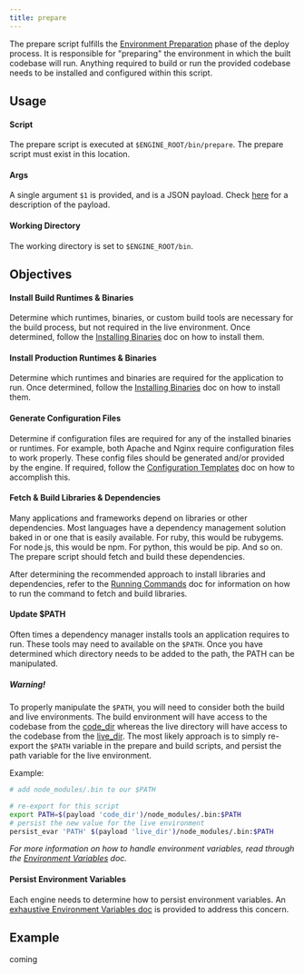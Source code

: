 ```yaml
---
title: prepare
---
```


The prepare script fulfills the [Environment Preparation](/engines/how-engines-work#environment-preparation) phase of the deploy process. It is responsible for "preparing" the environment in which the built codebase will run. Anything required to build or run the provided codebase needs to be installed and configured within this script.

## Usage

#### Script

The prepare script is executed at `$ENGINE_ROOT/bin/prepare`. The prepare script must exist in this location.

#### Args

A single argument `$1` is provided, and is a JSON payload. Check [here](/engines/scripts/#payload) for a description of the payload.

#### Working Directory

The working directory is set to `$ENGINE_ROOT/bin`.

## Objectives

#### Install Build Runtimes & Binaries

Determine which runtimes, binaries, or custom build tools are necessary for the build process, but not required in the live environment. Once determined, follow the [Installing Binaries](/engines/common-tasks/installing-binaries/) doc on how to install them.

#### Install Production Runtimes & Binaries

Determine which runtimes and binaries are required for the application to run. Once determined, follow the [Installing Binaries](/engines/common-tasks/installing-binaries/) doc on how to install them.

#### Generate Configuration Files

Determine if configuration files are required for any of the installed binaries or runtimes. For example, both Apache and Nginx require configuration files to work properly. These config files should be generated and/or provided by the engine. If required, follow the [Configuration Templates](/engines/common-tasks/template-generation/) doc on how to accomplish this. 

#### Fetch & Build Libraries & Dependencies

Many applications and frameworks depend on libraries or other dependencies. Most languages have a dependency management solution baked in or one that is easily available. For ruby, this would be rubygems. For node.js, this would be npm. For python, this would be pip. And so on. The prepare script should fetch and build these dependencies.

After determining the recommended approach to install libraries and dependencies, refer to the [Running Commands](/engines/common-tasks/running-commands/) doc for information on how to run the command to fetch and build libraries.

#### Update $PATH

Often times a dependency manager installs tools an application requires to run. These tools may need to available on the `$PATH`. Once you have determined which directory needs to be added to the path, the PATH can be manipulated.

##### Warning!

To properly manipulate the `$PATH`, you will need to consider both the build and live environments. The build environment will have access to the codebase from the [code_dir](/engines/the-environment/#code) whereas the live directory will have access to the codebase from the [live_dir](/engines/the-environment/#live). The most likely approach is to simply re-export the `$PATH` variable in the prepare and build scripts, and persist the path variable for the live environment.

Example:

```bash
# add node_modules/.bin to our $PATH

# re-export for this script
export PATH=$(payload 'code_dir')/node_modules/.bin:$PATH
# persist the new value for the live environment
persist_evar 'PATH' $(payload 'live_dir')/node_modules/.bin:$PATH
```

*For more information on how to handle environment variables, read through the [Environment Variables](/engines/common-tasks/environment-variables/) doc.*

#### Persist Environment Variables

Each engine needs to determine how to persist environment variables. An [exhaustive Environment Variables doc](/engines/common-tasks/environment-variables/) is provided to address this concern.

## Example

coming
